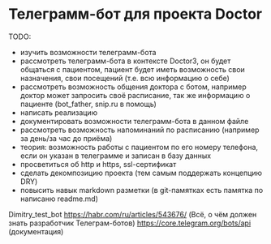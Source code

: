 # Телеграмм-бот для проекта Doctor
TODO: 
- изучить возможности телеграмм-бота 
- рассмотреть телеграмм-бота в контексте Doctor3, он будет общаться с пациентом, пациент будет иметь возможность свои назначения, свои посещений (т.е. всю информацию о себе) 
- рассмотреть возможность общения доктора с ботом, например доктор может запросить своё расписание, так же информацию о пациенте (bot_father, snip.ru в помощь)
- написать реализацию 
- документировать возможности телеграмм-бота в данном файле 
- рассмотреть возможность напоминаний по расписанию (например за день/за час до приёма)
- теория: возможность работы с пациентом по его номеру телефона, если он указан в телеграмме и записан в базу данных 
- просветиться об http и https, ssl-сертификат 
- сделать декомпозицию проекта (тем самым поддержать концепцию DRY)
- повысить навык markdown разметки (в git-памятках есть памятка по написаню readme.md) 

Dimitry_test_bot
https://habr.com/ru/articles/543676/ (Всё, о чём должен знать разработчик Телеграм-ботов)
https://core.telegram.org/bots/api (документация)